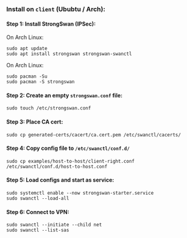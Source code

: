 ### Install on `client` (Ububtu / Arch):

#### Step 1: Install StrongSwan (IPSec):
On Arch Linux:
```
sudo apt update
sudo apt install strongswan strongswan-swanctl
```

On Arch Linux:
```
sudo pacman -Su
sudo pacman -S strongswan
```

#### Step 2: Create an empty `strongswan.conf` file:
```
sudo touch /etc/strongswan.conf
```

#### Step 3: Place CA cert:
```
sudo cp generated-certs/cacert/ca.cert.pem /etc/swanctl/cacerts/
```

#### Step 4: Copy config file to `/etc/swanctl/conf.d/`
```
sudo cp examples/host-to-host/client-right.conf /etc/swanctl/conf.d/host-to-host.conf
```

#### Step 5: Load configs and start as service:
```
sudo systemctl enable --now strongswan-starter.service
sudo swanctl --load-all
```

#### Step 6: Connect to VPN:
```
sudo swanctl --initiate --child net
sudo swanctl --list-sas
```